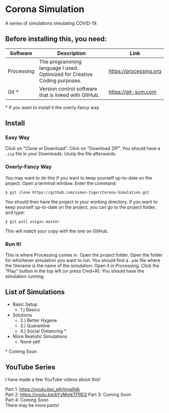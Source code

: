 # Corona Simulation
A series of simulations simulating COVID-19.

## Before installing this, you need:
|  Software  |                               Description                                |          Link          |
|------------|--------------------------------------------------------------------------|------------------------|
| Processing | The programming language I used. Optimized for Creative Coding purposes. | https://processing.org |
| Git *      | Version control software that is linked with GitHub.                     | https://git-scm.com    |

\* If you want to install it the overly-fancy way

## Install

### Easy Way
Click on "Clone or Download". Click on "Download ZIP".  You should have a `.zip` file in your Downloads. Unzip the file afterwards.

### Overly-Fancy Way
You may want to do this if you want to keep yourself up-to-date on the project. Open a terminal window. Enter the command:

```
$ git clone https://github.com/simon-tiger/Corona-Simulation.git
```

You should then have the project in your working directory. If you want to keep yourself up-to-date on the project, you can go to the project folder, and type:

```
$ git pull origin master
```

This will match your copy with the one on GitHub.

### Run It!
This is where Processing comes in. Open the project folder. Open the folder for whichever simulation you want to run.
You should find a `.pde` file where the filename is the name of the simulation. Open it in Processing.
Click the "Play" button in the top left (or press Cmd+R). You should have the simulation running.

## List of Simulations
* Basic Setup
  * 1.) Basics
* Solutions
  * 2.) Better Hygene
  * 3.) Quarantine
  * 4.) Social Distancing *
* More Realistic Simulations
  * None yet!

\* Coming Soon

## YouTube Series
I have made a few YouTube videos about this!

Part 1: https://youtu.be/_eArInna9dk  
Part 2: https://youtu.be/bYyMmkTFREQ
Part 3: Coming Soon  
Part 4: Coming Soon  
There may be more parts!
